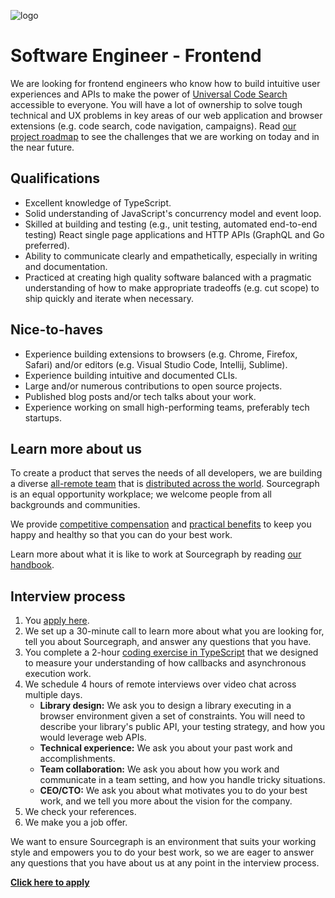 ![logo](https://sourcegraph.com/.assets/img/sourcegraph-light-head-logo.svg)

# Software Engineer - Frontend

We are looking for frontend engineers who know how to build intuitive user experiences and APIs to make the power of [Universal Code Search](https://about.sourcegraph.com/product) accessible to everyone. You will have a lot of ownership to solve tough technical and UX problems in key areas of our web application and browser extensions (e.g. code search, code navigation, campaigns). Read [our project roadmap](https://docs.google.com/document/d/1cBsE9801DcBF9chZyMnxRdolqM_1c2pPyGQz15QAvYI/edit#heading=h.g2wq4qci7wj0) to see the challenges that we are working on today and in the near future.

## Qualifications

- Excellent knowledge of TypeScript.
- Solid understanding of JavaScript's concurrency model and event loop.
- Skilled at building and testing (e.g., unit testing, automated end-to-end testing) React single page applications and HTTP APIs (GraphQL and Go preferred).
- Ability to communicate clearly and empathetically, especially in writing and documentation.
- Practiced at creating high quality software balanced with a pragmatic understanding of how to make appropriate tradeoffs (e.g. cut scope) to ship quickly and iterate when necessary.

## Nice-to-haves

- Experience building extensions to browsers (e.g. Chrome, Firefox, Safari) and/or editors (e.g. Visual Studio Code, Intellij, Sublime).
- Experience building intuitive and documented CLIs.
- Large and/or numerous contributions to open source projects.
- Published blog posts and/or tech talks about your work.
- Experience working on small high-performing teams, preferably tech startups.

## Learn more about us

To create a product that serves the needs of all developers, we are building a diverse [all-remote team](https://about.sourcegraph.com/company/remote) that is [distributed across the world](https://about.sourcegraph.com/company/team). Sourcegraph is an equal opportunity workplace; we welcome people from all backgrounds and communities.

We provide [competitive compensation](https://about.sourcegraph.com/handbook/people-ops/compensation) and [practical benefits](https://about.sourcegraph.com/handbook/people-ops/benefits-and-perks) to keep you happy and healthy so that you can do your best work.

Learn more about what it is like to work at Sourcegraph by reading [our handbook](https://about.sourcegraph.com/handbook/).

## Interview process

1. You [apply here](https://jobs.lever.co/sourcegraph/8b57b6f4-4eb7-4bcd-8143-8b147867522a/apply).
1. We set up a 30-minute call to learn more about what you are looking for, tell you about Sourcegraph, and answer any questions that you have.
1. You complete a 2-hour [coding exercise in TypeScript](software-engineer-coding-exercise.md#typescript-coding-exercise) that we designed to measure your understanding of how callbacks and asynchronous execution work.
1. We schedule 4 hours of remote interviews over video chat across multiple days.
   - **Library design:** We ask you to design a library executing in a browser environment given a set of constraints. You will need to describe your library's public API, your testing strategy, and how you would leverage web APIs.
   - **Technical experience:** We ask you about your past work and accomplishments.
   - **Team collaboration:** We ask you about how you work and communicate in a team setting, and how you handle tricky situations.
   - **CEO/CTO:** We ask you about what motivates you to do your best work, and we tell you more about the vision for the company.
1. We check your references.
1. We make you a job offer.

We want to ensure Sourcegraph is an environment that suits your working style and empowers you to do your best work, so we are eager to answer any questions that you have about us at any point in the interview process.

**[Click here to apply](https://jobs.lever.co/sourcegraph/8b57b6f4-4eb7-4bcd-8143-8b147867522a/apply)**
